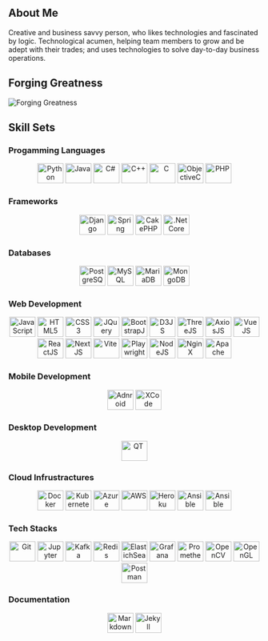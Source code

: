 ## About Me
Creative and business savvy person, who likes technologies and fascinated by logic.
Technological acumen, helping team members to grow and be adept with their trades;
and uses technologies to solve day-to-day business operations.


## Forging Greatness
![Forging Greatness](./assets/img/blacksmith-cat.gif)


## Skill Sets
### Progamming Languages
<div align="center">
  <img src="https://cdn.jsdelivr.net/gh/devicons/devicon/icons/python/python-original.svg" height="40" width="52" alt="Python" title="Python" />
  <img src="https://cdn.jsdelivr.net/gh/devicons/devicon/icons/java/java-original.svg" height="40" width="52" alt="Java" title="Java"/>
  <img src="https://cdn.jsdelivr.net/gh/devicons/devicon/icons/csharp/csharp-plain.svg" height="40" width="52" alt="C#" title="C#" />
  <img src="https://cdn.jsdelivr.net/gh/devicons/devicon/icons/cplusplus/cplusplus-plain.svg" height="40" width="52" alt="C++" title="C++" />
  <img src="https://cdn.jsdelivr.net/gh/devicons/devicon/icons/c/c-plain.svg" height="40" width="52" alt="C" title="C" />
  <img src="https://cdn.jsdelivr.net/gh/devicons/devicon/icons/objectivec/objectivec-plain.svg" height="40" width="52" alt="ObjectiveC" title="ObjectiveC" />
  <img src="https://cdn.jsdelivr.net/gh/devicons/devicon/icons/php/php-original.svg" height="40" width="52" alt="PHP" title="PHP" />
</div>

### Frameworks
<div align="center">
  <img src="https://cdn.jsdelivr.net/gh/devicons/devicon/icons/django/django-plain.svg" height="40" width="52" alt="Django Framework" title="Django Framework" />
  <img src="https://cdn.jsdelivr.net/gh/devicons/devicon/icons/spring/spring-original.svg" height="40" width="52" alt="Spring Framework" title="Spring Framework" />
  <img src="https://cdn.jsdelivr.net/gh/devicons/devicon/icons/cakephp/cakephp-original.svg" height="40" width="52" alt="CakePHP" title="CakePHP" />
  <img src="https://cdn.jsdelivr.net/gh/devicons/devicon/icons/dotnetcore/dotnetcore-original.svg" height="40" width="52" alt=".NetCore" title=".NetCore" />
</div>

### Databases
<div align="center">
  <img src="https://cdn.jsdelivr.net/gh/devicons/devicon/icons/postgresql/postgresql-plain.svg" height="40" width="52" alt="PostgreSQL" title="PostgreSQL" />
  <img src="https://cdn.jsdelivr.net/gh/devicons/devicon/icons/mysql/mysql-original.svg" height="40" width="52" alt="MySQL" title="MySQL" />
  <img src="https://cdn.jsdelivr.net/gh/devicons/devicon/icons/mariadb/mariadb-original.svg" height="40" width="52" alt="MariaDB" title="MariaDB" />
  <img src="https://cdn.jsdelivr.net/gh/devicons/devicon/icons/mongodb/mongodb-plain.svg" height="40" width="52" alt="MongoDB" title="MongoDB" />
</div>

### Web Development
<div align="center">
  <img src="https://cdn.jsdelivr.net/gh/devicons/devicon/icons/javascript/javascript-original.svg" height="40" width="52" alt="JavaScript" title="JavaScript" />
  <img src="https://cdn.jsdelivr.net/gh/devicons/devicon/icons/html5/html5-plain.svg" height="40" width="52" alt="HTML5" title="HTML5" />
  <img src="https://cdn.jsdelivr.net/gh/devicons/devicon/icons/css3/css3-plain.svg" height="40" width="52" alt="CSS3" title="CSS3" />
  <img src="https://cdn.jsdelivr.net/gh/devicons/devicon/icons/jquery/jquery-plain.svg" height="40" width="52" alt="JQuery" title="JQuery" />
  <img src="https://cdn.jsdelivr.net/gh/devicons/devicon/icons/bootstrap/bootstrap-original.svg" height="40" width="52" alt="BootstrapJS" title="BootstrapJS" />
  <img src="https://cdn.jsdelivr.net/gh/devicons/devicon/icons/d3js/d3js-plain.svg" height="40" width="52" alt="D3JS" title="D3JS" />
  <img src="https://cdn.jsdelivr.net/gh/devicons/devicon/icons/threejs/threejs-original.svg" height="40" width="52" alt="ThreeJS" title="ThreeJS" />
  <img src="https://cdn.jsdelivr.net/gh/devicons/devicon/icons/axios/axios-plain.svg" height="40" width="52" alt="AxiosJS" title="AxioJS" />
  <img src="https://cdn.jsdelivr.net/gh/devicons/devicon/icons/vuejs/vuejs-original.svg" height="40" width="52" alt="VueJS" title="VueJS" />
  <img src="https://cdn.jsdelivr.net/gh/devicons/devicon/icons/react/react-original.svg" height="40" width="52" alt="ReactJS" title="ReactJS" />
  <img src="https://cdn.jsdelivr.net/gh/devicons/devicon/icons/nextjs/nextjs-plain.svg" height="40" width="52" alt="NextJS" title="NextJS" />
  <img src="https://cdn.jsdelivr.net/gh/devicons/devicon/icons/vite/vite-original.svg" height="40" width="52" alt="Vite" title="Vite" />
  <img src="https://cdn.jsdelivr.net/gh/devicons/devicon/icons/playwright/playwright-original.svg" height="40" width="52" alt="Playwright" title="Playwright" />
  <img src="https://cdn.jsdelivr.net/gh/devicons/devicon/icons/nodejs/nodejs-plain.svg" height="40" width="52" alt="NodeJS" title="NodeJS" />
  <img src="https://cdn.jsdelivr.net/gh/devicons/devicon/icons/nginx/nginx-original.svg" height="40" width="52" alt="NginX" title="NginX" />
  <img src="https://cdn.jsdelivr.net/gh/devicons/devicon/icons/apache/apache-original.svg" height="40" width="52" alt="Apache HTTPD" title="Apache HTTPD" />
</div>

### Mobile Development
<div align="center">
  <img src="https://cdn.jsdelivr.net/gh/devicons/devicon/icons/android/android-plain.svg" height="40" width="52" alt="Adnroid" title="Android" />
  <img src="https://cdn.jsdelivr.net/gh/devicons/devicon/icons/xcode/xcode-plain.svg" height="40" width="52" alt="XCode" title="XCode" />
</div>

### Desktop Development
<div align="center">
  <img src="https://cdn.jsdelivr.net/gh/devicons/devicon/icons/qt/qt-original.svg" height="40" width="52" alt="QT" title="QT" />
</div>

### Cloud Infrustractures
<div align="center">
  <img src="https://cdn.jsdelivr.net/gh/devicons/devicon/icons/docker/docker-plain-wordmark.svg" height="40" width="52" alt="Docker" title="Docker" />
  <img src="https://cdn.jsdelivr.net/gh/devicons/devicon/icons/kubernetes/kubernetes-plain.svg" height="40" width="52" alt="Kubernetes" title="Kubernetes" />
  <img src="https://cdn.jsdelivr.net/gh/devicons/devicon/icons/azure/azure-original.svg" height="40" width="52" alt="Azure" title="Azure" />
  <img src="https://cdn.jsdelivr.net/gh/devicons/devicon/icons/amazonwebservices/amazonwebservices-plain-wordmark.svg" height="40" width="52" alt="AWS" title="AWS" />
  <img src="https://cdn.jsdelivr.net/gh/devicons/devicon/icons/heroku/heroku-plain.svg" height="40" width="52" alt="Heroku" title="Heroku" />
  <img src="https://cdn.jsdelivr.net/gh/devicons/devicon/icons/helm/helm-original.svg" height="40" width="52" alt="Ansible" title="Helm" />
  <img src="https://cdn.jsdelivr.net/gh/devicons/devicon/icons/ansible/ansible-original.svg" height="40" width="52" alt="Ansible" title="Ansible" />
</div>

### Tech Stacks
<div align="center">
  <img src="https://cdn.jsdelivr.net/gh/devicons/devicon/icons/git/git-plain.svg" height="40" width="52" alt="Git" title="Git" />
  <img src="https://cdn.jsdelivr.net/gh/devicons/devicon/icons/jupyter/jupyter-original.svg" height="40" width="52" alt="Jupyter Notebook" title="Jupyter Notebook" />
  <img src="https://cdn.jsdelivr.net/gh/devicons/devicon/icons/apachekafka/apachekafka-original.svg" height="40" width="52" alt="Kafka" title="Kafka" />
  <img src="https://cdn.jsdelivr.net/gh/devicons/devicon/icons/redis/redis-plain.svg" height="40" width="52" alt="Redis" title="Redis" />
  <img src="https://cdn.jsdelivr.net/gh/devicons/devicon/icons/elasticsearch/elasticsearch-original.svg" height="40" width="52" alt="ElastichSearch" title="ElastichSearch" />
  <img src="https://cdn.jsdelivr.net/gh/devicons/devicon/icons/grafana/grafana-plain.svg" height="40" width="52" alt="Grafana" title="Grafana" />
  <img src="https://cdn.jsdelivr.net/gh/devicons/devicon/icons/prometheus/prometheus-original.svg" height="40" width="52" alt="Prometheus" title="Prometheus" />
  <img src="https://cdn.jsdelivr.net/gh/devicons/devicon/icons/opencv/opencv-original.svg" height="40" width="52" alt="OpenCV" title="OpenCV" />
  <img src="https://cdn.jsdelivr.net/gh/devicons/devicon/icons/opengl/opengl-plain.svg" height="40" width="52" alt="OpenGL" title="OpenGL" />
  <img src="https://cdn.jsdelivr.net/gh/devicons/devicon/icons/postman/postman-original.svg" height="40" width="52" alt="Postman" title="Postman" />
</div>

### Documentation
<div align="center">
  <img src="https://cdn.jsdelivr.net/gh/devicons/devicon/icons/markdown/markdown-original.svg" height="40" width="52" alt="Markdown" title="Markdown" />
  <img src="https://cdn.jsdelivr.net/gh/devicons/devicon/icons/jekyll/jekyll-original.svg" height="40" width="52" alt="Jekyll" title="Jekyll" />
</div>


<!--
**greatxam/greatxam** is a ✨ _special_ ✨ repository because its `README.md` (this file) appears on your GitHub profile.

Here are some ideas to get you started:

- 🔭 I’m currently working on ...
- 🌱 I’m currently learning ...
- 👯 I’m looking to collaborate on ...
- 🤔 I’m looking for help with ...
- 💬 Ask me about ...
- 📫 How to reach me: ...
- 😄 Pronouns: ...
- ⚡ Fun fact: ...
-->
